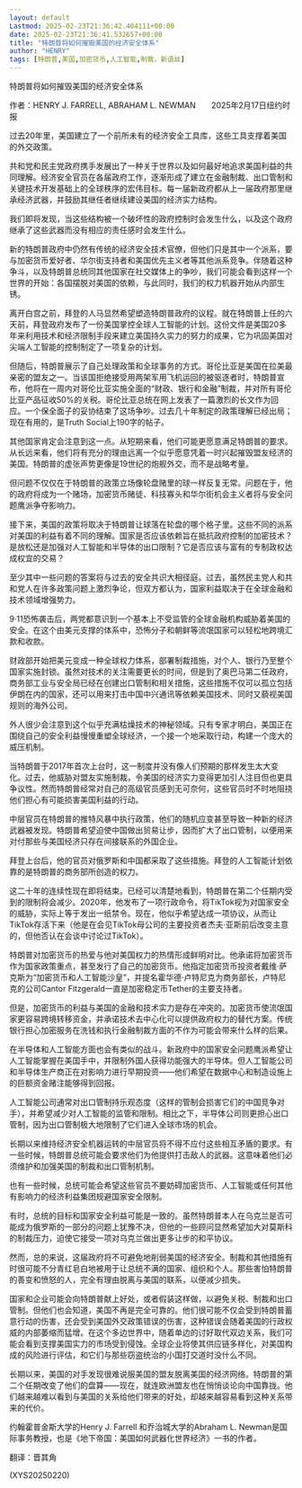 ```yaml
---
layout: default
Lastmod: 2025-02-23T21:36:42.404111+00:00
date: 2025-02-23T21:36:41.532657+00:00
title: "特朗普将如何摧毁美国的经济安全体系"
author: "HENRY"
tags: [特朗普,美国,加密货币,人工智能,制裁，新语丝]
---
```


特朗普将如何摧毁美国的经济安全体系

作者：HENRY J. FARRELL, ABRAHAM L. NEWMAN　　2025年2月17日纽约时报

过去20年里，美国建立了一个前所未有的经济安全工具库，这些工具支撑着美国的外交政策。

共和党和民主党政府携手发展出了一种关于世界以及如何最好地追求美国利益的共同理解。经济安全官员在各届政府工作，逐渐形成了建立在金融制裁、出口管制和关键技术开发基础上的全球秩序的宏伟目标。每一届新政府都从上一届政府那里继承经济武器，并鼓励其继任者继续建设美国的经济实力结构。

我们即将发现，当这些结构被一个破坏性的政府控制时会发生什么，以及这个政府继承了这些武器而没有相应的责任感时会发生什么。

新的特朗普政府中仍然有传统的经济安全技术官僚，但他们只是其中一个派系，要与加密货币爱好者、华尔街支持者和美国优先主义者等其他派系竞争。伴随着这种争斗，以及特朗普总统同其他国家在社交媒体上的争吵，我们可能会看到这样一个世界的开始：各国摆脱对美国的依赖，与此同时，我们的权力机器开始从内部生锈。

离开白宫之前，拜登的人马显然希望塑造特朗普政府的议程。就在特朗普上任的六天前，拜登政府发布了一份美国掌控全球人工智能的计划。这份文件是美国20多年来利用技术和经济限制手段来建立美国持久实力的努力的成果，它为巩固美国对尖端人工智能的控制制定了一项复杂的计划。

但随后，特朗普展示了自己处理政策和全球事务的方式。哥伦比亚是美国在拉美最亲密的盟友之一。当该国拒绝接受用两架军用飞机运回的被驱逐者时，特朗普宣布，他将在一周内对哥伦比亚实施全面的“财政、银行和金融”制裁，并对所有哥伦比亚产品征收50%的关税。哥伦比亚总统在网上发表了一篇激烈的长文作为回应。一个保全面子的妥协结束了这场争吵。过去几十年制定的政策理解已经出局；现在有用的，是Truth Social上190字的帖子。

其他国家肯定会注意到这一点。从短期来看，他们可能更愿意满足特朗普的要求。从长远来看，他们将有充分的理由远离一个似乎愿意凭着一时兴起摧毁盟友经济的美国。特朗普的虚张声势更像是19世纪的炮舰外交，而不是战略考量。

但问题不仅仅在于特朗普的政策立场像轮盘赌里的球一样反复无常。问题在于，他的政府将成为一个赌场，加密货币赌徒、科技寡头和华尔街机会主义者将与安全问题鹰派争夺影响力。

接下来，美国的政策将取决于特朗普让球落在轮盘的哪个格子里。这些不同的派系对美国的利益有着不同的理解。国家是否应该依赖旨在抵抗政府控制的加密技术？是放松还是加强对人工智能和半导体的出口限制？它是否应该与富有的专制政权达成权宜的交易？

至少其中一些问题的答案将与过去的安全共识大相径庭。过去，虽然民主党人和共和党人在许多政策问题上激烈争论，但双方都认为，国家利益取决于在全球金融和技术领域增强势力。

9·11恐怖袭击后，两党都意识到一个基本上不受监管的全球金融机构威胁着美国的安全。在这个由美元支撑的体系中，恐怖分子和朝鲜等流氓国家可以轻松地跨境汇款和收款。

财政部开始把美元变成一种全球权力体系，部署制裁措施，对个人、银行乃至整个国家实施封锁。虽然对技术的关注需要更长的时间，但是到了奥巴马第二任政府，商务部工业与安全局已经在创建出口管制和相关措施，这些措施不仅可以孤立包括伊朗在内的国家，还可以用来打击中国中兴通讯等依赖美国技术、同时又藐视美国规则的海外公司。

外人很少会注意到这个似乎充满枯燥技术的神秘领域。只有专家才明白，美国正在围绕自己的安全利益慢慢重塑全球经济，一个接一个地采取行动，构建一个庞大的威压机制。

当特朗普于2017年首次上台时，这一制度并没有像人们预期的那样发生太大变化。过去，他威胁对盟友实施制裁，令美国的经济实力变得更加引人注目但也更具争议性。然而特朗普经常对自己的高级官员感到无可奈何，这些官员时不时地阻挠他们担心有可能损害美国利益的行动。

中层官员在特朗普的推特风暴中执行政策，他们的随机应变甚至导致一种新的经济武器被发现。特朗普希望迫使中国做出贸易让步，因而扩大了出口管制，以便用来对付那些与美国经济只存在间接联系的外国企业。

拜登上台后，他的官员对俄罗斯和中国都采取了这些措施。拜登的人工智能计划依靠的是特朗普的商务部所创造的权力。

这二十年的连续性现在即将结束。已经可以清楚地看到，特朗普在第二个任期内受到的限制将会减少。2020年，他发布了一项行政命令，将TikTok视为对国家安全的威胁，实际上等于发出一纸禁令。现在，他似乎希望达成一项协议，从而让TikTok存活下来（他是在会见TikTok母公司的主要投资者杰夫·亚斯前后改变主意的，但他否认在会谈中讨论过TikTok）。

特朗普对加密货币的热爱与他对美国权力的热情形成鲜明对比。他承诺将加密货币作为国家政策重点，甚至发行了自己的加密货币。他指定加密货币投资者戴维·萨克斯为“加密货币和人工智能沙皇”，并提名霍华德·卢特尼克为商务部长，卢特尼克的公司Cantor Fitzgerald一直是加密稳定币Tether的主要支持者。

但是，加密货币的利益与美国的金融和技术实力是存在冲突的。加密货币使流氓国家更容易跨境转移资金，并承诺技术去中心化可以提供政府权力的替代方案。传统银行担心加密服务在洗钱和执行金融制裁方面的不作为可能会带来什么样的后果。

在半导体和人工智能方面也会有类似的战斗。新政府中的国家安全问题鹰派希望让人工智能掌握在美国手中，并限制外国人获得功能强大的半导体。但人工智能公司和半导体生产商正在对影响力进行早期投资——他们希望在数据中心和制造设施上的巨额资金赌注能够得到回报。

人工智能公司通常对出口管制持乐观态度（这样的管制会损害它们的中国竞争对手），并希望减少对人工智能的监管和限制。相比之下，半导体公司则更担心出口管制，因为出口管制极大地限制了它们进入全球市场的机会。

长期以来维持经济安全机器运转的中层官员将不得不应付这些相互矛盾的要求。有一些时候，特朗普总统可能会要求他们为他提供打击敌人的武器。这意味着他们必须维护和加强美国的制裁和出口管制机制。

也有一些时候，总统可能会希望这些官员不要妨碍加密货币、人工智能或任何其他有影响力的经济利益集团规避国家安全限制。

有时，总统的目标和国家安全利益可能是一致的。虽然特朗普本人在乌克兰是否可能成为俄罗斯的一部分的问题上犹豫不决，但他的一些顾问显然希望加大对莫斯科的制裁压力，迫使它接受一项对乌克兰做出更多让步的和平协议。

然而，总的来说，这届政府将不可避免地削弱美国的经济安全。制裁和其他措施有时很可能不分青红皂白地被用于让总统不满的国家、组织和个人。那些害怕特朗普的善变和愤怒的人，完全有理由脱离与美国的联系，以便减少损失。

国家和企业可能会向特朗普献上好处，或者假装这样做，以避免关税、制裁和出口管制。但他们也会知道，美国不再是完全可靠的。他们很可能不仅会受到特朗普蓄意行动的伤害，还会受到美国外交政策错误的伤害，这种错误会随着美国的行政权威的内部萎缩而猛增。在这个多边世界中，随着单边的讨好取代双边关系，我们可能会看到支撑美国实力的市场受到侵蚀。全球企业将使其供应链多样化，对美国构成的风险进行评估，和它们与那些窃盗统治的小国打交道时没什么不同。

长期以来，美国的对手发现很难说服美国的盟友脱离美国的经济网络。特朗普的第二个任期改变了他们的盘算——现在，就连欧洲盟友也在悄悄谈论向中国靠拢。他们越来越难以看到与美国的关系给他们带来的好处，却越来越容易看到这种关系带来的代价。

约翰霍普金斯大学的Henry J. Farrell 和乔治城大学的Abraham L. Newman是国际事务教授，也是《地下帝国：美国如何武器化世界经济》一书的作者。

翻译：晋其角

(XYS20250220)

